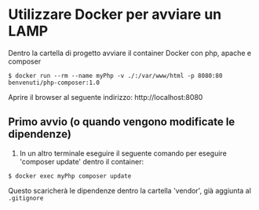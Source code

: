 # Utilizzare Docker per avviare un LAMP

Dentro la cartella di progetto avviare il container Docker con php, apache e composer

`$ docker run --rm --name myPhp -v ./:/var/www/html -p 8080:80 benvenuti/php-composer:1.0`

Aprire il browser al seguente indirizzo: 
http://localhost:8080


## Primo avvio (o quando vengono modificate le dipendenze)

1) In un altro terminale eseguire il seguente comando per eseguire 'composer update' dentro il container:

`$ docker exec myPhp composer update`

Questo scaricherà le dipendenze dentro la cartella 'vendor', già aggiunta al `.gitignore`

